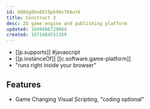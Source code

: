 ```yaml
---
id: b08dg8bo65l0pb90v768ut6
title: Construct 3
desc: 2D game engine and publishing platform
updated: 1699486729064
created: 1671484551359
---
```


- [[p.supports]] #javascript
- [[p.instanceOf]] [[c.software.game-platform]]
- "runs right inside your browser"

## Features

- Game Changing Visual Scripting, "coding optional"